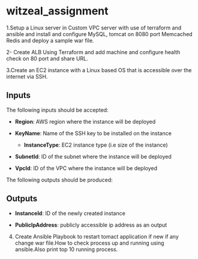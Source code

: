 # witzeal_assignment
1.Setup a Linux server in Custom VPC server with use of terraform and ansible and install and configure MySQL, tomcat on 8080 port Memcached Redis and deploy a sample war file.
 
2- Create ALB Using Terraform and add machine and configure health check on 80 port and share URL.

3.Create an EC2 instance with a Linux based OS that is accessible over the internet via SSH.

## Inputs

The following inputs should be accepted:
 
- **Region**: AWS region where the instance will be deployed

- **KeyName**: Name of the SSH key to be installed on the instance

  - **InstanceType**: EC2 instance type (i.e size of the instance)

- **SubnetId**: ID of the subnet where the instance will be deployed

- **VpcId**: ID of the VPC where the instance will be deployed

 

The following outputs should be produced:

## Outputs

- **InstanceId**: ID of the newly created instance

- **PublicIpAddress**: publicly accessible ip address as an output

  

4. Create Ansible Playbook to restart tomact application if new if any change war file.How to check process up and running using ansible.Also print top 10 running process.
